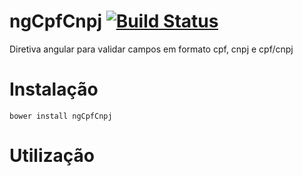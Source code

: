 ngCpfCnpj [![Build Status](https://travis-ci.org/lazarofl/ngCpfCnpj.svg)](https://travis-ci.org/lazarofl/ngCpfCnpj)
=========

Diretiva angular para validar campos em formato cpf, cnpj e cpf/cnpj


Instalação
==============

```
bower install ngCpfCnpj
```

Utilização
==================


```

